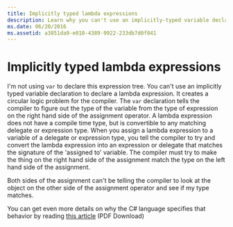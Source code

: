 ```yaml
---
title: Implicitly typed lambda expressions
description: Learn why you can't use an implicitly-typed variable declaration to declare a lambda expression.
ms.date: 06/20/2016
ms.assetid: a3851da9-e018-4389-9922-233db7d0f841
---
```


# Implicitly typed lambda expressions

I'm not using `var` to declare this expression tree. You can't use
an implicitly typed variable declaration to declare a lambda expression.
It creates a circular logic problem for the compiler. The `var` declaration
tells the compiler to figure out the type of the variable from the type
of expression on the right hand side of the assignment operator. A lambda
expression does not have a compile time type, but is convertible to any
matching delegate or expression type. When you assign a lambda expression
to a variable of a delegate or expression type, you tell the compiler to
try and convert the lambda expression into an expression or delegate that
matches the signature of the 'assigned to' variable. The compiler must
try to make the thing on the right hand side of the assignment match
the type on the left hand side of the assignment. 

Both sides of the assignment can't be telling the compiler to look at the
object on the other side of the assignment operator and see if my type
matches.

You can get even more details on why the C# language specifies that behavior
by reading [this article](http://download.microsoft.com/download/5/4/B/54B83DFE-D7AA-4155-9687-B0CF58FF65D7/type-inference.pdf) (PDF Download)


